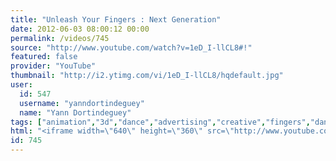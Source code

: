 ```yaml
---
title: "Unleash Your Fingers : Next Generation"
date: 2012-06-03 08:00:12 00:00
permalink: /videos/745
source: "http://www.youtube.com/watch?v=1eD_I-llCL8#!"
featured: false
provider: "YouTube"
thumbnail: "http://i2.ytimg.com/vi/1eD_I-llCL8/hqdefault.jpg"
user:
  id: 547
  username: "yanndortindeguey"
  name: "Yann Dortindeguey"
tags: ["animation","3d","dance","advertising","creative","fingers","danse","structure"]
html: "<iframe width=\"640\" height=\"360\" src=\"http://www.youtube.com/embed/1eD_I-llCL8?wmode=transparent&fs=1&feature=oembed\" frameborder=\"0\" allowfullscreen></iframe>"
id: 745
---
```


